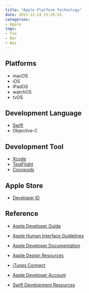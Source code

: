 ```yaml
---
title: "Apple Platform Technology"
date: 2013-12-24 23:29:53
categories:
- Apple
tags:
- Foo
- Bar
- Baz
---
```



## Platforms

* macOS
* iOS
* iPadOS
* watchOS
* tvOS

## Development Language

* [Swift](https://developer.apple.com/swift/)
* Objective-C

## Development Tool

* [Xcode](https://developer.apple.com/xcode/)
* [TestFlight](https://developer.apple.com/testflight/)
* [Cocopods](https://cocoapods.org/)

## Apple Store

* [Developer ID](https://developer.apple.com/developer-id/)

## Reference

* [Apple Developer Guide](https://developer.apple.com/develop/)

* [Apple Human Interface Guidelines](https://developer.apple.com/design/human-interface-guidelines/)

* [Apple Developer Documentation](https://developer.apple.com/documentation/)

* [Apple Design Resources](https://developer.apple.com/design/resources/)

* [iTunes Connect](https://itunesconnect.apple.com/)

* [Apple Developer Account](https://developer.apple.com/account/#/overview/884Z86CSTX)

* [Swift Development Resources](https://developer.apple.com/swift/resources/)
